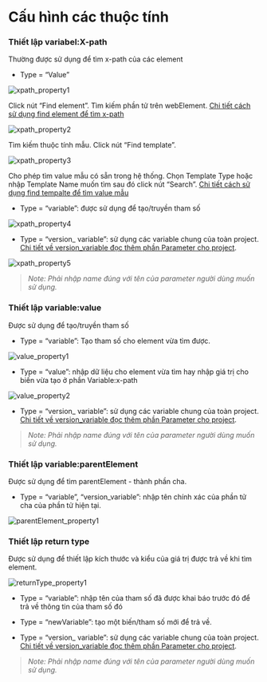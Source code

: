 # Cấu hình các thuộc tính

### Thiết lập variabel:X-path
Thường được sử dụng để tìm x-path của các element

- Type = “Value”

![xpath_property1](https://user-images.githubusercontent.com/105435351/200254595-36151908-8041-4acc-8df2-5495d1bbbb25.png)

Click nút “Find element”. Tìm kiếm phần tử trên webElement. [Chi tiết cách sử dụng find element để tìm x-path](https://github.com/quynh-dn/QA-Platform/blob/main/2.2Them%20chinh%20sua%20thuoc%20tinh%20cua%20mot%20buoc%20cau%20hinh.md#find-element-trong-ph%E1%BA%A7n-c%E1%BA%A5u-h%C3%ACnh-thu%E1%BB%99c-t%C3%ADnh-c%C3%A1c-action-control)

![xpath_property2](https://user-images.githubusercontent.com/105435351/200254446-3ab2f443-bdd0-42c2-bb76-bcd140b45740.png)

Tìm kiếm thuộc tính mẫu. Click nút “Find template”.

![xpath_property3](https://user-images.githubusercontent.com/105435351/200254919-93c2fa5c-6cc0-49b2-a52a-3ba436583200.png)

Cho phép tìm value mẫu có sẵn trong hệ thống. Chọn Template Type hoặc nhập Template Name muốn tìm sau đó click nút “Search”. [Chi tiết cách sử dụng find tempalte để tìm value mẫu](https://github.com/quynh-dn/QA-Platform/blob/main/2.2Them%20chinh%20sua%20thuoc%20tinh%20cua%20mot%20buoc%20cau%20hinh.md#find-template-trong-ph%E1%BA%A7n-c%E1%BA%A5u-h%C3%ACnh-thu%E1%BB%99c-t%C3%ADnh-c%E1%BB%A7a-test-case)

- Type = “variable”: được sử dụng để tạo/truyền tham số
 
 ![xpath_property4](https://user-images.githubusercontent.com/105435351/200255011-86e93136-b682-4ef9-9069-6fe327278c2b.png)
 
- Type = “version_ variable”: sử dụng các variable chung của toàn project. [Chi tiết về version_variable đọc thêm phần Parameter cho project](https://github.com/quynh-dn/QA-Platform/blob/main/9.1%20Parameter%20cho%20project.md).

![xpath_property5](https://user-images.githubusercontent.com/105435351/200255054-895a6221-7fe7-4d3d-b73e-04f6d50baaa4.png)

>*Note: Phải nhập name đúng với tên của parameter người dùng muốn sử dụng.*

### Thiết lập variable:value
Được sử dụng để tạo/truyền tham số

- Type = “variable”: Tạo tham số cho element vừa tìm được.

 ![value_property1](https://user-images.githubusercontent.com/105435351/200255954-e58ac95a-f319-4eaf-b05e-129de16c76f2.png)
 
- Type = “value”: nhập dữ liệu cho element vừa tìm hay nhập giá trị cho biến vừa tạo ở phần Variable:x-path

 ![value_property2](https://user-images.githubusercontent.com/105435351/200255971-325953ec-5007-47d3-9bd0-ef1e940bb8ed.png)

- Type = “version_ variable”: sử dụng các variable chung của toàn project. [Chi tiết về version_variable đọc thêm phần Parameter cho project](https://github.com/quynh-dn/QA-Platform/blob/main/9.1%20Parameter%20cho%20project.md).

>*Note: Phải nhập name đúng với tên của parameter người dùng muốn sử dụng.*

### Thiết lập variable:parentElement 
Được sử dụng để tìm parentElement - thành phần cha.

- Type = “variable”, “version_variable”: nhập tên chính xác của phần tử cha của phần tử hiện tại.

![parentElement_property1](https://user-images.githubusercontent.com/105435351/200256868-960f833c-97ef-43be-88c2-675ee15190bd.png)

### Thiết lập return type
Được sử dụng để  thiết lập kích thước và kiểu của giá trị được trả về khi tìm element.

![returnType_property1](https://user-images.githubusercontent.com/105435351/201553206-50159e75-76a3-4ed5-b376-a69cc023dadd.png)

- Type = “variable”: nhập tên của tham số đã được khai báo trước đó để trả về thông tin của tham số đó
 
- Type = “newVariable”: tạo một biến/tham số mới để trả về.
 
- Type = “version_ variable”: sử dụng các variable chung của toàn project. [Chi tiết về version_variable đọc thêm phần Parameter cho project](https://github.com/quynh-dn/QA-Platform/blob/main/9.1%20Parameter%20cho%20project.md).

>*Note: Phải nhập name đúng với tên của parameter người dùng muốn sử dụng.*
